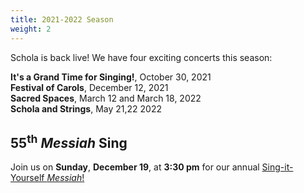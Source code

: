 ```yaml
---
title: 2021-2022 Season
weight: 2
---
```


Schola is back live! We have four exciting concerts this season:

**It's a Grand Time for Singing!**, October 30, 2021<br>
**Festival of Carols**, December 12, 2021<br>
**Sacred Spaces**, March 12 and March 18, 2022<br>
**Schola and Strings**, May 21,22 2022

<h2>55<sup>th</sup> <i>Messiah</i> Sing</h2>
  
Join us on **Sunday**, **December 19**, at **3:30 pm** for our annual <a href="https://scholacantorum.org/events/messiah-sing">Sing-it-Yourself _Messiah_!</a>
